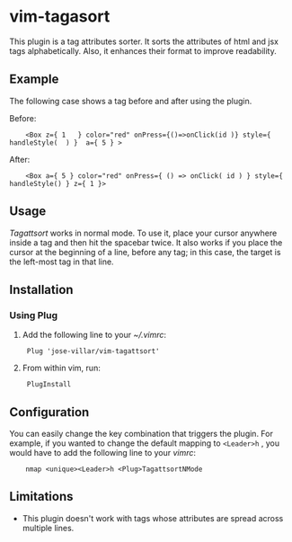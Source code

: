 # vim-tagasort


This plugin is a tag attributes sorter. It sorts the attributes of html and jsx tags alphabetically. Also, it enhances their format to improve readability.

## Example

The following case shows a tag before and after using the plugin.

Before:

        <Box z={ 1   } color="red" onPress={()=>onClick(id )} style={ handleStyle(  ) }  a={ 5 } >

After:

        <Box a={ 5 } color="red" onPress={ () => onClick( id ) } style={ handleStyle() } z={ 1 }>

## Usage

*Tagattsort* works in normal mode. To use it, place your cursor anywhere inside a tag and then hit the spacebar twice. It also works if you place the cursor at the beginning of a line, before any tag; in this case, the target is the left-most tag in that line.

## Installation

### Using Plug

1. Add the following line to your *~/.vimrc*:

        Plug 'jose-villar/vim-tagattsort'

2. From within vim, run:

        PlugInstall


## Configuration

You can easily change the key combination that triggers the plugin. For example, if you wanted to change the default mapping to `<Leader>h` , you would have to add the following line to your *vimrc*:

        nmap <unique><Leader>h <Plug>TagattsortNMode

## Limitations

- This plugin doesn't work with tags whose attributes are spread across multiple lines.
